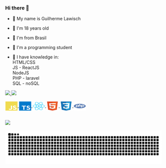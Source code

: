 ### Hi there 👋

- :man: My name is Guilherme Lawisch

- :muscle: I'm 18 years old

- :green_heart: I'm from Brasil

- :runner: I'm a programming student

- :book: I have knowledge in: <br>
 HTML/CSS <br>
 JS - ReactJS <br>
 NodeJS <br>
 PHP - laravel <br>
 SQL - noSQL
 
 <div>
  <a href="https://github.com/GuilhermeLawisch">
  <img height="180em" src="https://github-readme-stats.vercel.app/api?username=GuilhermeLawisch&show_icons=true&theme=dracula&include_all_commits=true&count_private=true"/>
  <img height="180em" src="https://github-readme-stats.vercel.app/api/top-langs/?username=GuilhermeLawisch&layout=compact&langs_count=16&theme=dark"/>
<div>
<div style="display: inline_block"><br>
  <img align="center" alt="Guilherme-Js" height="30" width="40" src="https://raw.githubusercontent.com/devicons/devicon/master/icons/javascript/javascript-plain.svg">
  <img align="center" alt="Guilherme-Ts" height="30" width="40" src="https://raw.githubusercontent.com/devicons/devicon/master/icons/typescript/typescript-plain.svg">
  <img align="center" alt="Guilherme-React" height="30" width="40" src="https://raw.githubusercontent.com/devicons/devicon/master/icons/react/react-original.svg">
  <img align="center" alt="Guilherme-HTML" height="30" width="40" src="https://raw.githubusercontent.com/devicons/devicon/master/icons/html5/html5-original.svg">
  <img align="center" alt="Guilherme-CSS" height="30" width="40" src="https://raw.githubusercontent.com/devicons/devicon/master/icons/css3/css3-original.svg">
  <img align="center" alt="Guilherme-Python" height="30" width="40" src="https://raw.githubusercontent.com/devicons/devicon/master/icons/php/php-plain.svg">
</div>
 
 ##
 
<div>
   <a href="http://linkedin.com/in/guilherme-lawisch" target="_blank"><img src="https://img.shields.io/badge/-LinkedIn-%230077B5?style=for-the-badge&logo=linkedin&logoColor=white" target="_blank"></a>
</div> 
 
![Snake animation](https://github.com/GuilhermeLawisch/GuilhermeLawisch/blob/output/github-contribution-grid-snake.svg)
<!--
**GuilhermeLawisch/GuilhermeLawisch** is a ✨ _special_ ✨ repository because its `README.md` (this file) appears on your GitHub profile.

Here are some ideas to get you started:

- 🔭 I’m currently working on ...
- 🌱 I’m currently learning ...
- 👯 I’m looking to collaborate on ...
- 🤔 I’m looking for help with ...
- 💬 Ask me about ...
- 📫 How to reach me: ...
- 😄 Pronouns: ...
- ⚡ Fun fact: ...
-->
